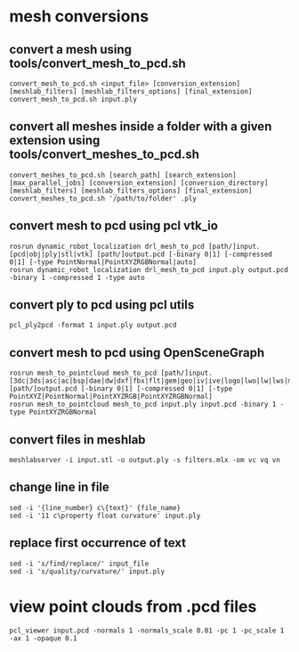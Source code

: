 # mesh conversions

## convert a mesh using tools/convert_mesh_to_pcd.sh
```
convert_mesh_to_pcd.sh <input_file> [conversion_extension] [meshlab_filters] [meshlab_filters_options] [final_extension]
convert_mesh_to_pcd.sh input.ply
```

## convert all meshes inside a folder with a given extension using tools/convert_meshes_to_pcd.sh
```
convert_meshes_to_pcd.sh [search_path] [search_extension] [max_parallel_jobs] [conversion_extension] [conversion_directory] [meshlab_filters] [meshlab_filters_options] [final_extension]
convert_meshes_to_pcd.sh '/path/to/folder' .ply
```


## convert mesh to pcd using pcl vtk_io
```
rosrun dynamic_robot_localization drl_mesh_to_pcd [path/]input.[pcd|obj|ply|stl|vtk] [path/]output.pcd [-binary 0|1] [-compressed 0|1] [-type PointNormal|PointXYZRGBNormal|auto]
rosrun dynamic_robot_localization drl_mesh_to_pcd input.ply output.pcd -binary 1 -compressed 1 -type auto
```


## convert ply to pcd using pcl utils
```
pcl_ply2pcd -format 1 input.ply output.pcd
```


## convert mesh to pcd using OpenSceneGraph
```
rosrun mesh_to_pointcloud mesh_to_pcd [path/]input.[3dc|3ds|asc|ac|bsp|dae|dw|dxf|fbx|flt|gem|geo|iv|ive|logo|lwo|lw|lws|md2|obj|ogr|osg|pfb|ply|shp|stl|x|wrl] [path/]output.pcd [-binary 0|1] [-compressed 0|1] [-type PointXYZ|PointNormal|PointXYZRGB|PointXYZRGBNormal]
rosrun mesh_to_pointcloud mesh_to_pcd input.ply input.pcd -binary 1 -type PointXYZRGBNormal
```


## convert files in meshlab
```
meshlabserver -i input.stl -o output.ply -s filters.mlx -om vc vq vn
```


## change line in file
```
sed -i '{line_number} c\{text}' {file_name}
sed -i '11 c\property float curvature' input.ply
```


## replace first occurrence of text
```
sed -i 's/find/replace/' input_file
sed -i 's/quality/curvature/' input.ply
```


# view point clouds from .pcd files
```
pcl_viewer input.pcd -normals 1 -normals_scale 0.01 -pc 1 -pc_scale 1 -ax 1 -opaque 0.1
```
